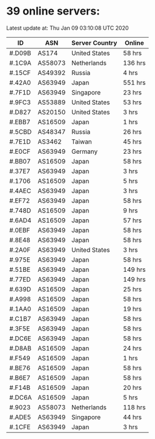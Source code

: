 # 39 online servers:

Latest update at: Thu Jan 09 03:10:08 UTC 2020

| ID | ASN | Server Country | Online |
| -- | --- | -------------- | ------ |
| #.D09B | AS174 | United States | 58 hrs |
| #.1C9A | AS58073 | Netherlands | 136 hrs |
| #.15CF | AS49392 | Russia | 4 hrs |
| #.42A0 | AS63949 | Japan | 551 hrs |
| #.7F1D | AS63949 | Singapore | 23 hrs |
| #.9FC3 | AS53889 | United States | 53 hrs |
| #.D827 | AS20150 | United States | 3 hrs |
| #.EBB7 | AS16509 | Japan | 1 hrs |
| #.5CBD | AS48347 | Russia | 26 hrs |
| #.7E1D | AS3462 | Taiwan | 45 hrs |
| #.E0CF | AS63949 | Germany | 23 hrs |
| #.BB07 | AS16509 | Japan | 58 hrs |
| #.37E7 | AS63949 | Japan | 3 hrs |
| #.1706 | AS16509 | Japan | 5 hrs |
| #.4AEC | AS63949 | Japan | 3 hrs |
| #.EF72 | AS63949 | Japan | 58 hrs |
| #.748D | AS16509 | Japan | 9 hrs |
| #.6AD4 | AS16509 | Japan | 57 hrs |
| #.0EBF | AS63949 | Japan | 58 hrs |
| #.8E48 | AS63949 | Japan | 58 hrs |
| #.2A0F | AS63949 | United States | 3 hrs |
| #.975E | AS63949 | Japan | 58 hrs |
| #.51BE | AS63949 | Japan | 149 hrs |
| #.77ED | AS63949 | Japan | 149 hrs |
| #.639D | AS16509 | Japan | 25 hrs |
| #.A998 | AS16509 | Japan | 58 hrs |
| #.1AA0 | AS16509 | Japan | 19 hrs |
| #.C1B7 | AS63949 | Japan | 58 hrs |
| #.3F5E | AS63949 | Japan | 58 hrs |
| #.DC6E | AS63949 | Japan | 58 hrs |
| #.D8AB | AS16509 | Japan | 24 hrs |
| #.F549 | AS16509 | Japan | 1 hrs |
| #.BE76 | AS16509 | Japan | 58 hrs |
| #.B6E7 | AS16509 | Japan | 58 hrs |
| #.F14B | AS16509 | Japan | 20 hrs |
| #.DC6A | AS16509 | Japan | 5 hrs |
| #.9023 | AS58073 | Netherlands | 118 hrs |
| #.ADE5 | AS63949 | Singapore | 44 hrs |
| #.1CFE | AS63949 | Japan | 3 hrs |

